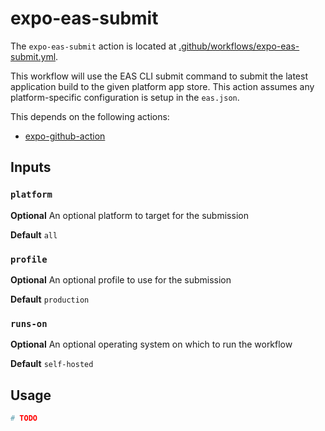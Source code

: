# expo-eas-submit

The `expo-eas-submit` action is located at [.github/workflows/expo-eas-submit.yml](/oncoursesystems/workflows/tree/main/.github/workflows/expo-eas-submit.yml).

This workflow will use the EAS CLI submit command to submit the latest application build to the given platform app store.  This action assumes any platform-specific configuration is setup in the `eas.json`.

This depends on the following actions:
- [expo-github-action](https://github.com/marketplace/actions/expo-github-action)

## Inputs

### `platform`

**Optional** An optional platform to target for the submission

**Default** `all`

### `profile`

**Optional** An optional profile to use for the submission

**Default** `production`

### `runs-on`

**Optional** An optional operating system on which to run the workflow

**Default** `self-hosted`

## Usage

```yaml
# TODO
```